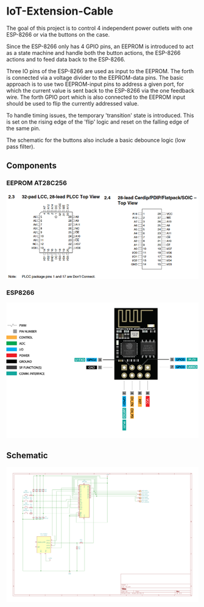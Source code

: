 # IoT-Extension-Cable

The goal of this project is to control 4 independent power outlets with one ESP-8266 or via the buttons on the case.

Since the ESP-8266 only has 4 GPIO pins, an EEPROM is introduced to act as a state machine and handle both the button actions, the ESP-8266 actions and to feed data back to the ESP-8266.

Three IO pins of the ESP-8266 are used as input to the EEPROM. The forth is connected via a voltage divider to the EEPROM-data pins. The basic approach is to use two EEPROM-input pins to address a given port, for which the current value is sent back to the ESP-8266 via the one feedback wire. The forth GPIO port which is also connected to the EEPROM input should be used to flip the currently addressed value.

To handle timing issues, the temporary 'transition' state is introduced. This is set on the rising edge of the 'flip' logic and reset on the falling edge of the same pin.

The schematic for the buttons also include a basic debounce logic (low pass filter). 

## Components

### EEPROM AT28C256
![AT28C256 EEPROM](Pinout_AT28C256.png)

### ESP8266
![ESP8266 pinout](Pinout_ESP8266_01X.jpg)

## Schematic
![Schematic](Schematic.png)

